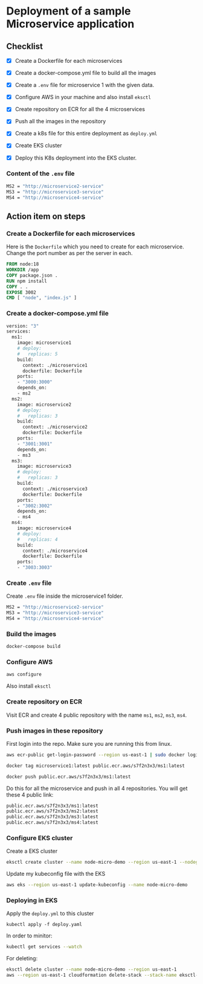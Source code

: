# Deployment of a sample Microservice application

## Checklist
- [x] Create a Dockerfile for each microservices
- [x] Create a docker-compose.yml file to build all the images
- [x] Create a `.env` file for microservice 1 with the given data.
- [x] Configure AWS in your machine and also install `eksctl`
- [x] Create repository on ECR for all the 4 microservices
- [x] Push all the images in the repository
- [x] Create a k8s file for this entire deployment as `deploy.yml`
- [x] Create EKS cluster
- [x] Deploy this K8s deployment into the EKS cluster.


### Content of the `.env` file

```sh
MS2 = "http://microservice2-service"
MS3 = "http://microservice3-service"
MS4 = "http://microservice4-service"
```

## Action item on steps

### Create a Dockerfile for each microservices

Here is the `Dockerfile` which you need to create for each microservice. Change the port number as per the server in each.

```Dockerfile
FROM node:18
WORKDIR /app
COPY package.json .
RUN npm install
COPY . .
EXPOSE 3002
CMD [ "node", "index.js" ]
```

### Create a docker-compose.yml file

```Dockerfile
version: "3"
services:
  ms1:
    image: microservice1
    # deploy:
    #   replicas: 5
    build: 
      context: ./microservice1
      dockerfile: Dockerfile
    ports:
    - "3000:3000"
    depends_on:
    - ms2
  ms2:
    image: microservice2
    # deploy:
    #   replicas: 3
    build: 
      context: ./microservice2
      dockerfile: Dockerfile
    ports:
    - "3001:3001"
    depends_on:
    - ms3
  ms3:
    image: microservice3
    # deploy:
    #   replicas: 3
    build: 
      context: ./microservice3
      dockerfile: Dockerfile
    ports:
    - "3002:3002"
    depends_on:
    - ms4
  ms4:
    image: microservice4
    # deploy:
    #   replicas: 4
    build: 
      context: ./microservice4
      dockerfile: Dockerfile
    ports:
    - "3003:3003"
```

### Create `.env` file

Create `.env` file inside the microservice1 folder.

```sh
MS2 = "http://microservice2-service"
MS3 = "http://microservice3-service"
MS4 = "http://microservice4-service"
```

### Build the images

```sh
docker-compose build
```

### Configure AWS

```sh
aws configure
```

Also install `eksctl`

### Create repository on ECR

Visit ECR and create 4 public repository with the name `ms1`, `ms2`, `ms3`, `ms4`.

### Push images in these repository

First login into the repo. Make sure you are running this from linux.

```sh
aws ecr-public get-login-password --region us-east-1 | sudo docker login --username AWS --password-stdin public.ecr.aws/s7f2n3x3
```

```sh
docker tag microservice1:latest public.ecr.aws/s7f2n3x3/ms1:latest
```

```sh
docker push public.ecr.aws/s7f2n3x3/ms1:latest
```

Do this for all the microservice and push in all 4 repositories. You will get these 4 public link:

```sh
public.ecr.aws/s7f2n3x3/ms1:latest
public.ecr.aws/s7f2n3x3/ms2:latest
public.ecr.aws/s7f2n3x3/ms3:latest
public.ecr.aws/s7f2n3x3/ms4:latest
```

### Configure EKS cluster

Create a EKS cluster

```sh
eksctl create cluster --name node-micro-demo --region us-east-1 --nodegroup-name standard-workers --node-type t3.medium --nodes 4 --nodes-min 2 --nodes-max 4
```

Update my kubeconfig file with the EKS

```sh
aws eks --region us-east-1 update-kubeconfig --name node-micro-demo
```

### Deploying in EKS

Apply the `deploy.yml` to this cluster
```
kubectl apply -f deploy.yaml
```

In order to minitor:
```sh
kubectl get services --watch
```

For deleting:
```sh
eksctl delete cluster --name node-micro-demo --region us-east-1
aws --region us-east-1 cloudformation delete-stack --stack-name eksctl-node-micro-demo-cluster
```